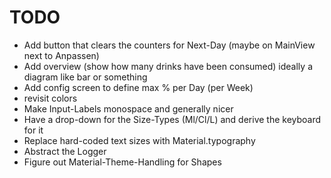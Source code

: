 # TODO

- Add button that clears the counters for Next-Day (maybe on MainView next to Anpassen)
- Add overview (show how many drinks have been consumed) ideally a diagram like bar or something
- Add config screen to define max % per Day (per Week)
- revisit colors
- Make Input-Labels monospace and generally nicer
- Have a drop-down for the Size-Types (Ml/Cl/L) and derive the keyboard for it
- Replace hard-coded text sizes with Material.typography
- Abstract the Logger
- Figure out Material-Theme-Handling for Shapes
